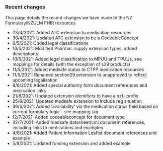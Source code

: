 ### Recent changes

This page details the recent changes we have made to the NZ Formulary/NZULM FHIR resources

- 23/4/2021: Added ATC extension to medication resources
- 30/4/2021: Updated ATC extension to be a CodeableConcept
- 6/5/2021: Coded legal classifications
- 10/5/2021: Modified Pharmac supply extension types, added descriptions
- 10/5/2021: Added legal classification to MPUU and TPUUs, see mappings for details (with the exception of s29 products)
- 11/5/2021: Added medsafe status to CTPP medication resources
- 11/5/2021: Renamed section29 extension to unapproved to reflect upcoming legalisation
- 8/6/2021: Added special authority form document references and medication links
- 21/6/2021: Updated extension identifiers to have a nzf- prefix
- 25/6/2021: Updated medsafe extension to include reg situation
- 30/6/2021: Added 'availability' via the medication status field based on current formulary logic - see mapping tab
- 12/7/2021: Added codeableconcept for document type
- 22/7/2021: Added medsafe datasheet/cmi document references, including links to medications and examples
- 4/8/2021: Added Patient Information Leaflet document references and example
- 5/8/2021: Updated funding extension and added example
